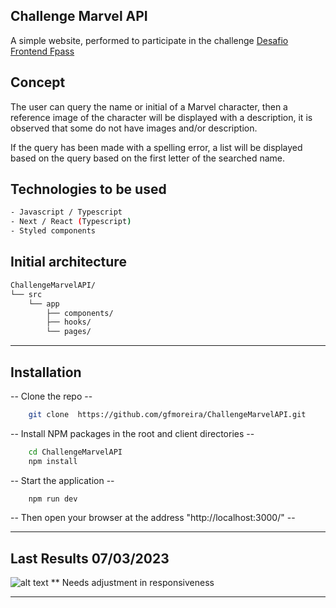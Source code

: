 ## Challenge Marvel API

A simple website, performed to participate in the challenge [Desafio Frontend Fpass](https://github.com/holding-fpass/challenge-frontend-fpass)

## Concept

The user can query the name or initial of a Marvel character, then a reference image of the character will be displayed with a description, it is observed that some do not have images and/or description.

If the query has been made with a spelling error, a list will be displayed based on the query based on the first letter of the searched name.

## Technologies to be used

```bash
- Javascript / Typescript
- Next / React (Typescript)
- Styled components
```

## Initial architecture

```bash
ChallengeMarvelAPI/
└── src
	└── app
		├── components/
		├── hooks/
		└── pages/
```

---

## Installation

-- Clone the repo --

```bash
    git clone  https://github.com/gfmoreira/ChallengeMarvelAPI.git
```

-- Install NPM packages in the root and client directories --

```bash
    cd ChallengeMarvelAPI
    npm install
```

-- Start the application --

```bash
    npm run dev
```

-- Then open your browser at the address "http://localhost:3000/" --

---

## Last Results 07/03/2023

![alt text](./public/assets/img/last-results.gif)
\*\* Needs adjustment in responsiveness

---
